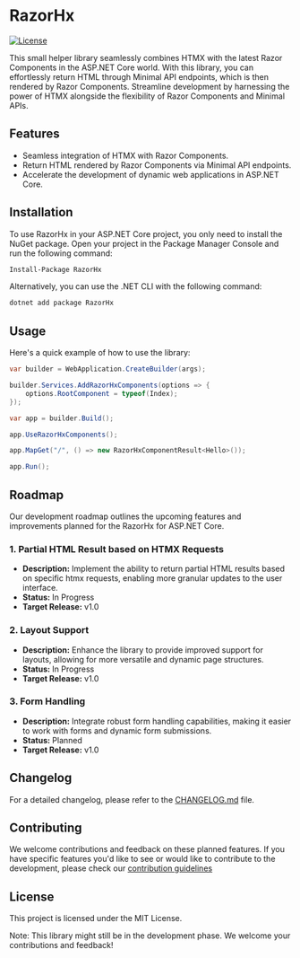 # RazorHx

[![License](https://img.shields.io/badge/License-MIT-blue.svg)](LICENSE)

This small helper library seamlessly combines HTMX with the latest Razor Components in the ASP.NET Core world. With this library, you can effortlessly return HTML through Minimal API endpoints, which is then rendered by Razor Components. Streamline development by harnessing the power of HTMX alongside the flexibility of Razor Components and Minimal APIs.

## Features

- Seamless integration of HTMX with Razor Components.
- Return HTML rendered by Razor Components via Minimal API endpoints.
- Accelerate the development of dynamic web applications in ASP.NET Core.

## Installation

To use RazorHx in your ASP.NET Core project, you only need to install the NuGet package. Open your project in the Package Manager Console and run the following command:
```bash
Install-Package RazorHx
```

Alternatively, you can use the .NET CLI with the following command:
```bash
dotnet add package RazorHx
```

## Usage

Here's a quick example of how to use the library:

```csharp
var builder = WebApplication.CreateBuilder(args);

builder.Services.AddRazorHxComponents(options => {
    options.RootComponent = typeof(Index);
});

var app = builder.Build();

app.UseRazorHxComponents();

app.MapGet("/", () => new RazorHxComponentResult<Hello>());

app.Run();
```

## Roadmap

Our development roadmap outlines the upcoming features and improvements planned for the RazorHx for ASP.NET Core.

### 1. Partial HTML Result based on HTMX Requests

- **Description:** Implement the ability to return partial HTML results based on specific htmx requests, enabling more granular updates to the user interface.
- **Status:** In Progress
- **Target Release:** v1.0

### 2. Layout Support

- **Description:** Enhance the library to provide improved support for layouts, allowing for more versatile and dynamic page structures.
- **Status:** In Progress
- **Target Release:** v1.0

### 3. Form Handling

- **Description:** Integrate robust form handling capabilities, making it easier to work with forms and dynamic form submissions.
- **Status:** Planned
- **Target Release:** v1.0

## Changelog

For a detailed changelog, please refer to the [CHANGELOG.md](CHANGELOG.md) file.

## Contributing

We welcome contributions and feedback on these planned features. If you have specific features you'd like to see or would like to contribute to the development, please check our [contribution guidelines](CONTRIBUTING.md)

## License

This project is licensed under the MIT License.

Note: This library might still be in the development phase. We welcome your contributions and feedback!
